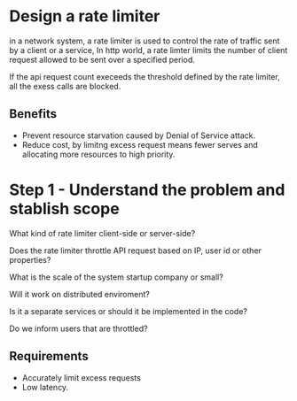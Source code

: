 # Design a rate limiter

in a network system, a rate limiter is used to control the rate of traffic
sent by a client or a service, In http world, a rate limter limits the 
number of client request allowed to be sent over a specified period.

If the api request count execeeds the threshold defined by the rate limiter, all
the exess calls are blocked.


## Benefits
- Prevent resource starvation caused by Denial of Service attack.
- Reduce cost, by limitng excess request means fewer serves and allocating 
more resources to high priority.

# Step 1 - Understand the problem and stablish scope

What kind of rate limiter client-side or server-side?

Does the rate limiter throttle API request based on IP, user id or other properties?

What is the scale of the system startup company or small?

Will it work on distributed enviroment?

Is it a separate services or should it be implemented in the code?

Do we inform users that are throttled?

## Requirements
- Accurately limit excess requests
- Low latency. 
